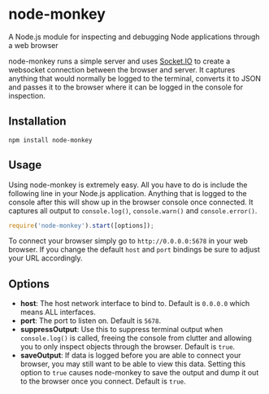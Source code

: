 node-monkey
===========

A Node.js module for inspecting and debugging Node applications through a web browser  
  
node-monkey runs a simple server and uses [Socket.IO](https://github.com/LearnBoost/socket.io) to create a websocket connection between the browser and server.
It captures anything that would normally be logged to the terminal, converts it to JSON and passes it to the browser
where it can be logged in the console for inspection.

Installation
------------

```
npm install node-monkey
```

Usage
-----

Using node-monkey is extremely easy.
All you have to do is include the following line in your Node.js application.
Anything that is logged to the console after this will show up in the browser console once connected.
It captures all output to `console.log()`, `console.warn()` and `console.error()`.

```javascript
require('node-monkey').start([options]);
```

To connect your browser simply go to `http://0.0.0.0:5678` in your web browser.
If you change the default `host` and `port` bindings be sure to adjust your URL accordingly.

Options
-------

* **host**: The host network interface to bind to. Default is `0.0.0.0` which means ALL interfaces.
* **port**: The port to listen on. Default is `5678`.
* **suppressOutput**: Use this to suppress terminal output when `console.log()` is called, freeing the console from clutter and allowing you to only inspect objects through the browser. Default is `true`.
* **saveOutput**: If data is logged before you are able to connect your browser, you may still want to be able to view this data. Setting this option to `true` causes node-monkey to save the output and dump it out to the browser once you connect. Default is `true`.